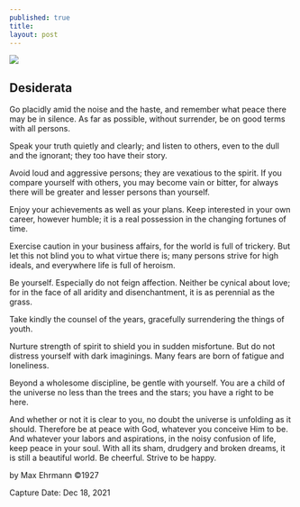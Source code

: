 ```yaml
---
published: true
title:
layout: post
---
```


![]({{site.baseurl}}/images/AcatenangoDeMañana-02.jpg)

## Desiderata

Go placidly amid the noise and the haste, and remember what peace there may be in silence. As far as possible, without surrender, be on good terms with all persons.

Speak your truth quietly and clearly; and listen to others, even to the dull and the ignorant; they too have their story.

Avoid loud and aggressive persons; they are vexatious to the spirit. If you compare yourself with others, you may become vain or bitter, for always there will be greater and lesser persons than yourself.

Enjoy your achievements as well as your plans. Keep interested in your own career, however humble; it is a real possession in the changing fortunes of time.

Exercise caution in your business affairs, for the world is full of trickery. But let this not blind you to what virtue there is; many persons strive for high ideals, and everywhere life is full of heroism.

Be yourself. Especially do not feign affection. Neither be cynical about love; for in the face of all aridity and disenchantment, it is as perennial as the grass.

Take kindly the counsel of the years, gracefully surrendering the things of youth.

Nurture strength of spirit to shield you in sudden misfortune. But do not distress yourself with dark imaginings. Many fears are born of fatigue and loneliness.

Beyond a wholesome discipline, be gentle with yourself. You are a child of the universe no less than the trees and the stars; you have a right to be here.

And whether or not it is clear to you, no doubt the universe is unfolding as it should. Therefore be at peace with God, whatever you conceive Him to be. And whatever your labors and aspirations, in the noisy confusion of life, keep peace in your soul. With all its sham, drudgery and broken dreams, it is still a beautiful world. Be cheerful. Strive to be happy.

by Max Ehrmann ©1927

Capture Date: Dec 18, 2021
